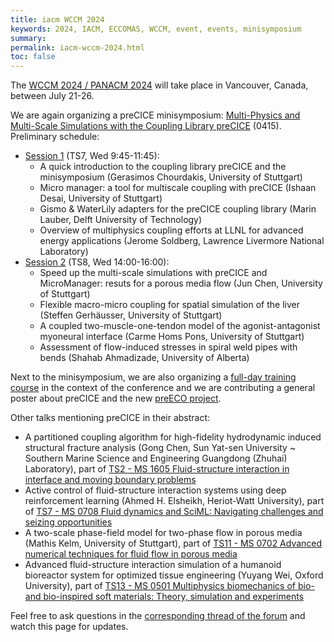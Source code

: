 ```yaml
---
title: iacm WCCM 2024
keywords: 2024, IACM, ECCOMAS, WCCM, event, events, minisymposium
summary:
permalink: iacm-wccm-2024.html
toc: false
---
```


The [WCCM 2024 / PANACM 2024](https://www.wccm2024.org/) will take place in Vancouver, Canada, between July 21-26.

We are again organizing a preCICE minisymposium: [Multi-Physics and Multi-Scale Simulations with the Coupling Library preCICE](https://storage.googleapis.com/usacm_static_shared/wccm2024/MS_0415.pdf) (0415). Preliminary schedule:

- [Session 1](https://events.rdmobile.com/Sessions/Details/2422120) (TS7, Wed 9:45-11:45):
  - A quick introduction to the coupling library preCICE and the minisymposium (Gerasimos Chourdakis, University of Stuttgart)
  - Micro manager: a tool for multiscale coupling with preCICE (Ishaan Desai, University of Stuttgart)
  - Gismo & WaterLily adapters for the preCICE coupling library (Marin Lauber, Delft University of Technology)
  - Overview of multiphysics coupling efforts at LLNL for advanced energy applications (Jerome Soldberg, Lawrence Livermore National Laboratory)
- [Session 2](https://events.rdmobile.com/Sessions/Details/2422139) (TS8, Wed 14:00-16:00):
  - Speed up the multi-scale simulations with preCICE and MicroManager: resuts for a porous media flow (Jun Chen, University of Stuttgart)
  - Flexible macro-micro coupling for spatial simulation of the liver (Steffen Gerhäusser, University of Stuttgart)
  - A coupled two-muscle-one-tendon model of the agonist-antagonist myoneural interface (Carme Homs Pons, University of Stuttgart)
  - Assessment of flow-induced stresses in spiral weld pipes with bends (Shahab Ahmadizade, University of Alberta)

Next to the minisymposium, we are also organizing a [full-day training course](https://www.wccm2024.org/W24-08) in the context of the conference and we are contributing a general poster about preCICE and the new [preECO project](https://precice.discourse.group/t/shape-the-future-of-the-precice-ecosystem-the-preeco-project/2019/1).

Other talks mentioning preCICE in their abstract:

- A partitioned coupling algorithm for high-fidelity hydrodynamic induced structural fracture analysis (Gong Chen, Sun Yat-sen University ~ Southern Marine Science and Engineering Guangdong (Zhuhai) Laboratory), part of [TS2 - MS 1605 Fluid-structure interaction in interface and moving boundary problems](https://events.rdmobile.com/Sessions/Details/2420850)
- Active control of fluid-structure interaction systems using deep reinforcement learning (Ahmed H. Elsheikh, Heriot-Watt University), part of [TS7 - MS 0708 Fluid dynamics and SciML: Navigating challenges and seizing opportunities](https://events.rdmobile.com/Sessions/Details/2422190)
- A two-scale phase-field model for two-phase flow in porous media (Mathis Kelm, University of Stuttgart), part of [TS11 - MS 0702 Advanced numerical techniques for fluid flow in porous media](https://events.rdmobile.com/Sessions/Details/2422849)
- Advanced fluid-structure interaction simulation of a humanoid bioreactor system for optimized tissue engineering (Yuyang Wei, Oxford University), part of [TS13 - MS 0501 Multiphysics biomechanics of bio- and bio-inspired soft materials: Theory, simulation and experiments](https://events.rdmobile.com/Sessions/Details/2423075)

Feel free to ask questions in the [corresponding thread of the forum](https://precice.discourse.group/t/trainining-course-and-precice-session-at-wccm-2024-canada/1982) and watch this page for updates.
